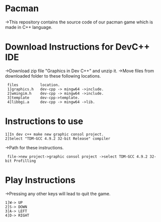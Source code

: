 # Pacman
->This repository contains the source code of our pacman game which is made in C++ language.

# Download Instructions for DevC++ IDE
->Download zip file "Graphics in Dev C++" and unzip it.
->Move files from downloaded folder to these following locations.
  
     files          location.
     1]graphics.h   dev-cpp -> mingw64 ->include.
     2]wmingim.h    dev-cpp -> mingw64 ->include.
     3]template     dev-cpp->template.
     4]libbgi.a     dev-cpp -> mingw64 ->lib.

# Instructions to use

    1]In dev c++ make new graphic consol project.
    2]Select "TDM-GCC 4.9.2 32-bit Release" compiler
->Path for these instructions.

     file->new project->graphic consol project ->select TDM-GCC 4.9.2 32-bit Profilling

# Play Instructions
->Pressing any other keys will lead to quit the game.

    1]W-> UP
    2]S-> DOWN
    3]A-> LEFT
    4]D-> RIGHT

